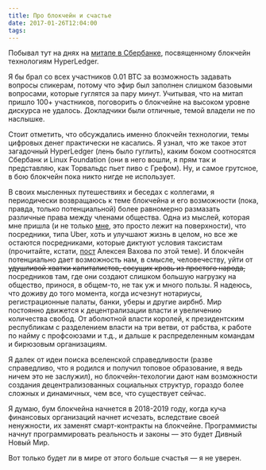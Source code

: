 ```yaml
---
title: Про блокчейн и счастье
date: 2017-01-26T12:04:00
tags:
---
```


Побывал тут на днях на [митапе в Сбербанке](https://www.meetup.com/Hyperledger-Moscow/events/236091725/), посвященному
блокчейн технологиям HyperLedger.

Я бы брал со всех участников 0.01 BTC за возможность задавать вопросы спикерам, потому что эфир был заполнен слишком
базовыми вопросами, которые гуглятся за пару минут. Учитывая, что на митап пришло 100+ участников, поговорить о
блокчейне на высоком уровне дискурса не удалось. Докладчики были отличные, темой владели не по наслышке.

<!--more-->

Стоит отметить, что обсуждались именно блокчейн технологии, темы цифровых денег практически не касались. Я узнал, что же
такое этот загадочный HyperLedger (лень было гуглить), каким боком соотносятся Сбербанк и Linux Foundation (они в него
вошли, я прям так и представляю, как Торвальдс пьет пиво с Грефом). Ну, и самое грутсное, в бою блокчейн пока никто
нигде не использует.

В своих мысленных путешествиях и беседах с коллегами, я периодически возвращаюсь к теме блокчейна и его возможности
(пока, правда, только потенциальной) более равномерно размазать различные права между членами общества. Одна из мыслей,
которая мне пришла (и не только
[мне](https://www.cryptocoinsnews.com/blockchain-can-disrupt-the-disruptors-in-uber-and-airbnb/), это просто лежит на
поверхности), что посредники, типа Uber, хоть и улучшают жизнь в целом, но все же остаются посредниками, которые диктуют
условия таксистам (прочитайте, кстати, [пост](http://vakhov.me/blog/2017/01/24/avant/index.html) Алексея Вахова по этой
теме). И блокчейн потенциально дает возможность нам, в смысле, человечеству, уйти от
<strike>удушливой хватки капиталистов, сосущих кровь из простого народа,</strike> посредников там, где они создают
слишком большую нагрузку на общество, принося, в общем-то, не так уж и много пользы. Я надеюсь, что доживу до того
момента, когда исчезнут нотариусы, регистрационные палаты, банки, уберы и другие аирбнб. Мир постоянно движется к
децентрализации власти и увеличению количества свобод. От аболютной власти королей, к президентским республикам с
разделением власти на три ветви, от рабства, к работе по найму с профсоюзами и т.д., и дальше к распределенным командам
и бирюзовым организациям.

Я далек от идеи поиска вселенской справедливости (разве справедливо, что я родился и получил топовое образование, я ведь
ничем это не заслужил), но блокчейн-техологии дают нам возможности создания децентрализованных социальных структур,
гораздо более сложных и динамичных, чем все, что существует сейчас.

Я думаю, бум блокчейна начнется в 2018-2019 году, когда куча финансовых организаций начнет исчезать, вследствие своей
ненужности, их заменят смарт-контракты на блокчейне. Программисты начнут программировать реальность и законы — это будет
Дивный Новый Мир.

Вот только будет ли в мире от этого больше счастья — я не уверен.

